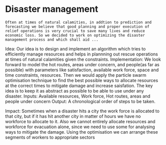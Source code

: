 # Disaster management

    Often at times of natural calamities, in addtion to prediction and forecasting we believe that good planning and proper execution of relief operations is very crucial to save many lives and reduce economic loss. So we decided to work on optimizing the disaster management process and which shall aid ...
 Idea:
    Our idea is to design and implement an algorithm which tries to efficiently manage resources and helps in plannning out rescue operations at times of natural calamities given the constraints.
 Implementation:
    We look forward to model the hot routes, areas under concern, and people(as far as possible) with parameters like satisfaction, available work force, space and time constraints, resources. Then we would apply the particle swarm optimisation technique to find the best possible ways to allocate resources at the correct times to mitigate damage and increase saisfation. 
    The key idea is to keep it as abstract as possible to be able to use under any disaster. 
Inputs: Available resources, Work force, Hot routes, areas and people under concern
Output: A chronological order of steps to be taken.

Impact: Sometimes when a disaster hits a city the work force is allocated to that city, but if it has hit another city in matter of hours we have no workforce to allocate to it. Also we cannot entirely allocate resources and workforce for evacuation alone, since we need to use some for analysing ways to mitigate the damage. Using the optimisation we can arrange these segments of workers to appropriate sectors  
